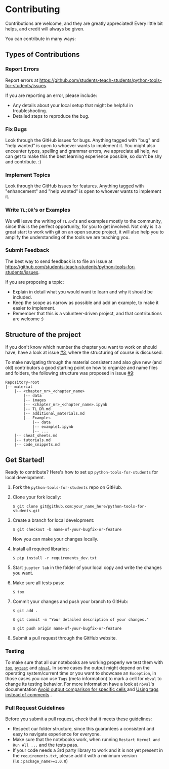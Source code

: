 # Contributing

Contributions are welcome, and they are greatly appreciated! Every
little bit helps, and credit will always be given.

You can contribute in many ways:

## Types of Contributions

### Report Errors

Report errors at https://github.com/students-teach-students/python-tools-for-students/issues.

If you are reporting an error, please include:

- Any details about your local setup that might be helpful in troubleshooting.
- Detailed steps to reproduce the bug.

### Fix Bugs

Look through the GitHub issues for bugs. Anything tagged with "bug"
and "help wanted" is open to whoever wants to implement it.
You might also encounter typos, spelling and grammar errors, we appreciate all help,
we can get to make this the best learning experience possible, so don't be shy and contribute. :)

### Implement Topics

Look through the GitHub issues for features. Anything tagged with "enhancement"
and "help wanted" is open to whoever wants to implement it.

### Write `TL;DR`'s or Examples

We will leave the writing of `TL;DR`'s and examples mostly to the community,
since this is the perfect opportunity, for you to get involved. Not only is it a great start
to work with git on an open source project, it will also help you to amplify the understanding
of the tools we are teaching you.

### Submit Feedback

The best way to send feedback is to file an issue at https://github.com/students-teach-students/python-tools-for-students/issues.

If you are proposing a topic:

- Explain in detail what you would want to learn and why it should be included.
- Keep the scope as narrow as possible and add an example, to make it easier to implement.
- Remember that this is a volunteer-driven project, and that contributions
  are welcome :)

## Structure of the project

If you don't know which number the chapter you want to work on should have,
have a look at issue [#3](https://github.com/students-teach-students/python-tools-for-students/issues/3),
where the structuring of course is discussed.

To make navigating through the material consistent and also give new (and old) contributors a good starting point
on how to organize and name files and folders, the following structure was proposed in
issue [#9](https://github.com/students-teach-students/python-tools-for-students/issues/9):

```
Repository-root
|-- material
    |-- <chapter_nr>_<chapter_name>
        |-- data
        |-- images
        |-- <chapter_nr>_<chapter_name>.ipynb
        |-- TL_DR.md
        |-- additional_materials.md
        |-- Examples
            |-- data
            |-- example1.ipynb
            |-- ...
    |-- cheat_sheets.md
    |-- tutorials.md
    |-- code_snippets.md
```

## Get Started!

Ready to contribute? Here's how to set up `python-tools-for-students` for local development.

1. Fork the `python-tools-for-students` repo on GitHub.
2. Clone your fork locally:

   `$ git clone git@github.com:your_name_here/python-tools-for-students.git`

3) Create a branch for local development:

   `$ git checkout -b name-of-your-bugfix-or-feature`

   Now you can make your changes locally.

4) Install all required libraries:

   `$ pip install -r requirements_dev.txt`

5) Start `jupyter lab` in the folder of your local copy and write the changes you want.

6) Make sure all tests pass:

   `$ tox`

7) Commit your changes and push your branch to GitHub:

   `$ git add .`

   `$ git commit -m "Your detailed description of your changes."`

   `$ git push origin name-of-your-bugfix-or-feature`

8) Submit a pull request through the GitHub website.

### Testing

To make sure that all our notebooks are working properly we test them with
[`tox`](https://tox.readthedocs.io/en/latest/),
[`pytest`](https://pytest.org/en/latest/) and
[`nbval`](https://github.com/computationalmodelling/nbval).
In some cases the output might depend on the operating system/current time or you want to
showcase an `Exception`, in those cases you can use `Tags` (meta information)
to mark a cell for `nbval` to change its testing behavior.
For more information have a look at
`nbval`'s documentation
[Avoid output comparison for specific cells
](https://nbval.readthedocs.io/en/latest/index.html#Avoid-output-comparison-for-specific-cells)
and
[Using tags instead of comments](https://nbval.readthedocs.io/en/latest/index.html#Using-tags-instead-of-comments)
.

### Pull Request Guidelines

Before you submit a pull request, check that it meets these guidelines:

- Respect our folder structure, since this guarantees a consistent and easy to navigate experience for everyone.
- Make sure that the notebooks work, when running `Restart Kernel and Run All ...` and the tests pass.
- If your code needs a 3rd party library to work and it is not yet present in the `requirements.txt`,
  please add it with a minimum version (i.e.:&nbsp;`package_name>=1.0.0`)
